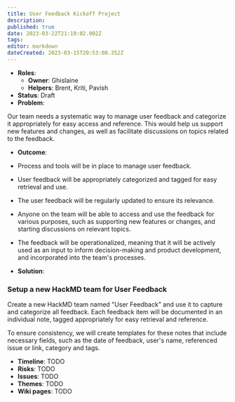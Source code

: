 ```yaml
---
title: User Feedback Kickoff Project
description: 
published: true
date: 2023-03-22T21:19:02.002Z
tags: 
editor: markdown
dateCreated: 2023-03-15T20:53:00.352Z
---
```


- **Roles**:
    - **Owner**: Ghislaine
    - **Helpers**: Brent, Kriti, Pavish
- **Status**: Draft
- **Problem**:

Our team needs a systematic way to manage user feedback and categorize it appropriately for easy access and reference. This would help us support new features and changes, as well as facilitate discussions on topics related to the feedback.

- **Outcome**:

- Process and tools will be in place to manage user feedback.
- User feedback will be appropriately categorized and tagged for easy retrieval and use.
- The user feedback will be regularly updated to ensure its relevance.
- Anyone on the team will be able to access and use the feedback for various purposes, such as supporting new features or changes, and starting discussions on relevant topics.
- The feedback will be operationalized, meaning that it will be actively used as an input to inform decision-making and product development, and incorporated into the team's processes.

- **Solution**:

### Setup a new HackMD team for User Feedback

Create a new HackMD team named "User Feedback" and use it to capture and categorize all feedback. Each feedback item will be documented in an individual note, tagged appropriately for easy retrieval and reference.

To ensure consistency, we will create templates for these notes that include necessary fields, such as the date of feedback, user's name, referenced issue or link, category and tags.

- **Timeline**: TODO
- **Risks**: TODO
- **Issues**: TODO
- **Themes**: TODO
- **Wiki pages**: TODO

